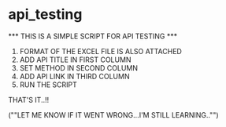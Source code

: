 # api_testing

*** THIS IS A SIMPLE SCRIPT FOR API TESTING ***

1) FORMAT OF THE EXCEL FILE IS ALSO ATTACHED
2) ADD API TITLE IN FIRST COLUMN
3) SET METHOD IN SECOND COLUMN
4) ADD API LINK IN THIRD COLUMN
5) RUN THE SCRIPT

THAT'S IT..!!

(""LET ME KNOW IF IT WENT WRONG...I'M STILL LEARNING.."")

